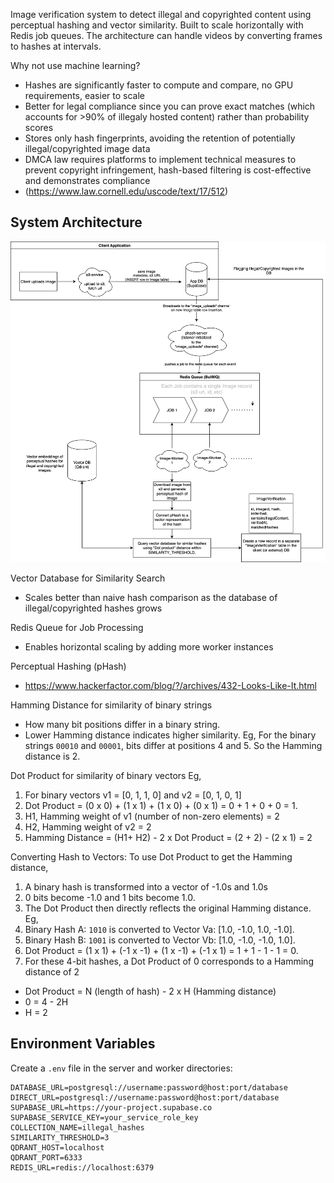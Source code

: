 Image verification system to detect illegal and copyrighted content using perceptual hashing and vector similarity. 
Built to scale horizontally with Redis job queues. 
The architecture can handle videos by converting frames to hashes at intervals.


Why not use machine learning?

- Hashes are significantly faster to compute and compare, no GPU requirements, easier to scale
- Better for legal compliance since you can prove exact matches (which accounts for >90% of illegaly hosted content) rather than probability scores
- Stores only hash fingerprints, avoiding the retention of potentially illegal/copyrighted image data
- DMCA law requires platforms to implement technical measures to prevent copyright infringement, hash-based filtering is cost-effective and demonstrates compliance
- (https://www.law.cornell.edu/uscode/text/17/512)

## System Architecture
<img src="docs/phash-architecture.svg" alt="Phash System Architecture" width="800"/>

Vector Database for Similarity Search

- Scales better than naive hash comparison as the database of illegal/copyrighted hashes grows

Redis Queue for Job Processing

- Enables horizontal scaling by adding more worker instances

Perceptual Hashing (pHash)

- https://www.hackerfactor.com/blog/?/archives/432-Looks-Like-It.html


Hamming Distance for similarity of binary strings
- How many bit positions differ in a binary string.
- Lower Hamming distance indicates higher similarity.
Eg, For the binary strings `00010` and `00001`, bits differ at positions 4 and 5. So the Hamming distance is 2.

Dot Product for similarity of binary vectors
Eg, 
1) For binary vectors v1 = [0, 1, 1, 0] and v2 = [0, 1, 0, 1]
2) Dot Product = (0 x 0) + (1 x 1) + (1 x 0) + (0 x 1) = 0 + 1 + 0 + 0 = 1.
3) H1, Hamming weight of v1 (number of non-zero elements) = 2
4) H2, Hamming weight of v2 = 2
3) Hamming Distance =  (H1+ H2) - 2 x Dot Product = (2 + 2) - (2 x 1) = 2

Converting Hash to Vectors:
To use Dot Product to get the Hamming distance, 
1) A binary hash is transformed into a vector of -1.0s and 1.0s
2) 0 bits become -1.0 and 1 bits become 1.0. 
3) The Dot Product then directly reflects the original Hamming distance.
Eg,
1) Binary Hash A: `1010` is converted to Vector Va: [1.0, -1.0, 1.0, -1.0].
2) Binary Hash B: `1001` is converted to Vector Vb: [1.0, -1.0, -1.0, 1.0].
3) Dot Product = (1 x 1) + (-1 x -1) + (1 x -1) + (-1 x 1) = 1 + 1 - 1 - 1 = 0.
4) For these 4-bit hashes, a Dot Product of 0 corresponds to a Hamming distance of 2
- Dot Product = N (length of hash) - 2 x H (Hamming distance)
- 0 = 4 - 2H
- H = 2 

## Environment Variables

Create a `.env` file in the server and worker directories:

```env
DATABASE_URL=postgresql://username:password@host:port/database
DIRECT_URL=postgresql://username:password@host:port/database
SUPABASE_URL=https://your-project.supabase.co
SUPABASE_SERVICE_KEY=your_service_role_key
COLLECTION_NAME=illegal_hashes
SIMILARITY_THRESHOLD=3
QDRANT_HOST=localhost
QDRANT_PORT=6333
REDIS_URL=redis://localhost:6379
